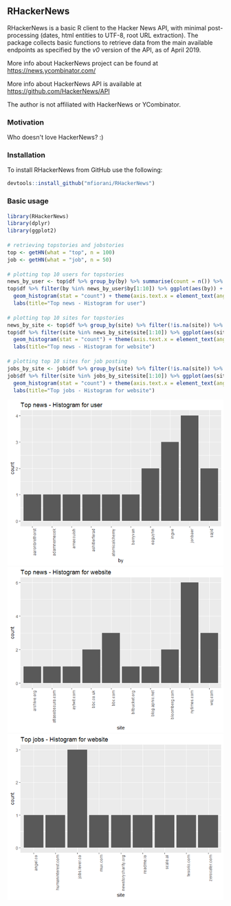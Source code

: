 ## RHackerNews

RHackerNews is a basic R client to the Hacker News API, with minimal post-processing (dates, html entities to UTF-8, root URL extraction). The package collects basic functions to retrieve data from the main available endpoints as specified by the *v0* version of the API, as of April 2019.

More info about HackerNews project can be found at https://news.ycombinator.com/

More info about HackerNews API is available at https://github.com/HackerNews/API

The author is not affiliated with HackerNews or YCombinator.

### Motivation
Who doesn't love HackerNews? :)

### Installation
To install RHackerNews from GitHub use the following:

```R
devtools::install_github("mfiorani/RHackerNews")
```

### Basic usage
```R
library(RHackerNews)
library(dplyr)
library(ggplot2)

# retrieving topstories and jobstories
top <- getHN(what = "top", n = 100)
job <- getHN(what = "job", n = 50)

# plotting top 10 users for topstories 
news_by_user <- top$df %>% group_by(by) %>% summarise(count = n()) %>% arrange(desc(count))
top$df %>% filter(by %in% news_by_user$by[1:10]) %>% ggplot(aes(by)) +
  geom_histogram(stat = "count") + theme(axis.text.x = element_text(angle = 90, hjust = 1)) +
  labs(title="Top news - Histogram for user")

# plotting top 10 sites for topstories
news_by_site <- top$df %>% group_by(site) %>% filter(!is.na(site)) %>% summarise(count = n()) %>% arrange(desc(count))
top$df %>% filter(site %in% news_by_site$site[1:10]) %>% ggplot(aes(site)) +
  geom_histogram(stat = "count") + theme(axis.text.x = element_text(angle = 90, hjust = 1)) +
  labs(title="Top news - Histogram for website")

# plotting top 10 sites for job posting
jobs_by_site <- job$df %>% group_by(site) %>% filter(!is.na(site)) %>% summarise(count = n()) %>% arrange(desc(count))
job$df %>% filter(site %in% jobs_by_site$site[1:10]) %>% ggplot(aes(site)) +
  geom_histogram(stat = "count") + theme(axis.text.x = element_text(angle = 90, hjust = 1)) +
  labs(title="Top jobs - Histogram for website")
```


![Topstories by user](https://github.com/mfiorani/RHackerNews/raw/master/img/topstories_by_user.png "Top stories by user")
![Top stories by site](https://github.com/mfiorani/RHackerNews/raw/master/img/topstories_by_site.png "Top stories by site")
![Top jobs by site](https://github.com/mfiorani/RHackerNews/raw/master/img/jobstories_by_site.png "Top jobs by site")



